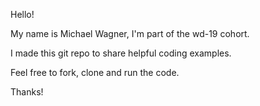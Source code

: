 Hello!

My name is Michael Wagner, I'm part of the wd-19 cohort.

I made this git repo to share helpful coding examples.

Feel free to fork, clone and run the code.

Thanks!

